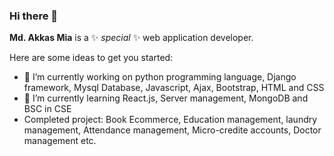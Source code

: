 ### Hi there 👋

 
**Md. Akkas Mia** is a ✨ _special_ ✨ web application developer.

Here are some ideas to get you started:

- 🔭 I’m currently working on python programming language, Django framework, Mysql Database, Javascript, Ajax, Bootstrap, HTML and CSS
- 🌱 I’m currently learning React.js, Server management, MongoDB and BSC in CSE
-  Completed project: Book Ecommerce, Education management, laundry management, Attendance management, Micro-credite accounts, Doctor management etc. 
 
